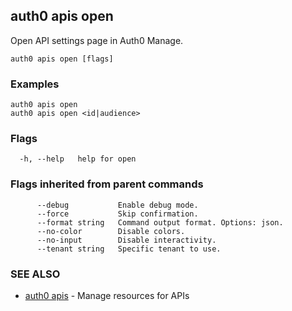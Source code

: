 ## auth0 apis open

Open API settings page in Auth0 Manage.

```
auth0 apis open [flags]
```

### Examples

```
auth0 apis open
auth0 apis open <id|audience>
```

### Flags

```
  -h, --help   help for open
```

### Flags inherited from parent commands

```
      --debug           Enable debug mode.
      --force           Skip confirmation.
      --format string   Command output format. Options: json.
      --no-color        Disable colors.
      --no-input        Disable interactivity.
      --tenant string   Specific tenant to use.
```

### SEE ALSO

* [auth0 apis](auth0_apis.md)	 - Manage resources for APIs
